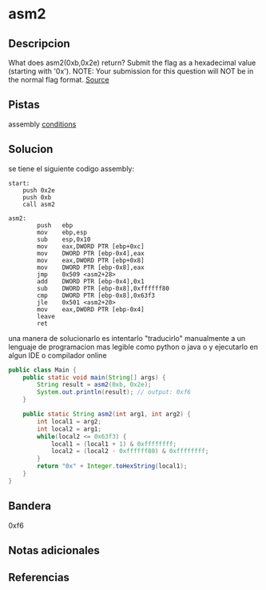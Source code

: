# asm2


## Descripcion
What does asm2(0xb,0x2e) return? Submit the flag as a hexadecimal value (starting with '0x'). NOTE: Your submission for this question will NOT be in the normal flag format. [Source](https://jupiter.challenges.picoctf.org/static/717467c8c8b4332ea5873ad8fe7b2dad/test.S)
## Pistas
assembly [conditions](https://www.tutorialspoint.com/assembly_programming/assembly_conditions.htm)

## Solucion
se tiene el siguiente codigo assembly:
```assembly
start:
	push 0x2e
	push 0xb
	call asm2

asm2:
        push   ebp
        mov    ebp,esp
        sub    esp,0x10
        mov    eax,DWORD PTR [ebp+0xc]
        mov    DWORD PTR [ebp-0x4],eax
        mov    eax,DWORD PTR [ebp+0x8]
        mov    DWORD PTR [ebp-0x8],eax
        jmp    0x509 <asm2+28>
        add    DWORD PTR [ebp-0x4],0x1
        sub    DWORD PTR [ebp-0x8],0xffffff80
        cmp    DWORD PTR [ebp-0x8],0x63f3
        jle    0x501 <asm2+20>
        mov    eax,DWORD PTR [ebp-0x4]
        leave  
        ret  
```
una manera de solucionarlo es intentarlo "traducirlo" manualmente a un lenguaje de programacion mas legible como python o java o y ejecutarlo en algun IDE o compilador online
```java
public class Main {
    public static void main(String[] args) {
        String result = asm2(0xb, 0x2e);
        System.out.println(result); // output: 0xf6
    }

    public static String asm2(int arg1, int arg2) {
        int local1 = arg2;
        int local2 = arg1;
        while(local2 <= 0x63f3) {
            local1 = (local1 + 1) & 0xffffffff;
            local2 = (local2 - 0xffffff80) & 0xffffffff;
        }
        return "0x" + Integer.toHexString(local1);
    }
}

```
## Bandera
0xf6
## Notas adicionales


## Referencias
